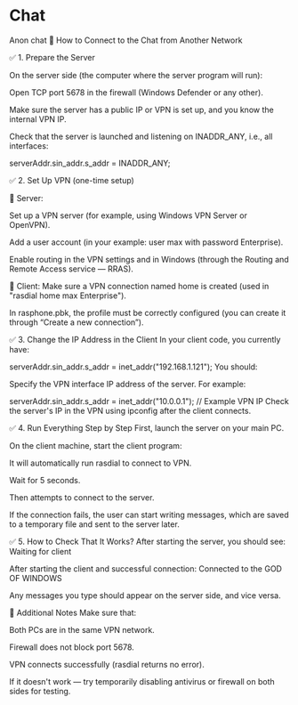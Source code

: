 # Chat
Anon chat
🧾 How to Connect to the Chat from Another Network

✅ 1. Prepare the Server

On the server side (the computer where the server program will run):

Open TCP port 5678 in the firewall (Windows Defender or any other).

Make sure the server has a public IP or VPN is set up, and you know the internal VPN IP.

Check that the server is launched and listening on INADDR_ANY, i.e., all interfaces:


serverAddr.sin_addr.s_addr = INADDR_ANY;

✅ 2. Set Up VPN (one-time setup)

📌 Server:

Set up a VPN server (for example, using Windows VPN Server or OpenVPN).

Add a user account (in your example: user max with password Enterprise).

Enable routing in the VPN settings and in Windows (through the Routing and Remote Access service — RRAS).

📌 Client:
Make sure a VPN connection named home is created (used in "rasdial home max Enterprise").

In rasphone.pbk, the profile must be correctly configured (you can create it through “Create a new connection”).

✅ 3. Change the IP Address in the Client
In your client code, you currently have:


serverAddr.sin_addr.s_addr = inet_addr("192.168.1.121");
You should:

Specify the VPN interface IP address of the server. For example:

serverAddr.sin_addr.s_addr = inet_addr("10.0.0.1"); // Example VPN IP
Check the server's IP in the VPN using ipconfig after the client connects.

✅ 4. Run Everything Step by Step
First, launch the server on your main PC.

On the client machine, start the client program:

It will automatically run rasdial to connect to VPN.

Wait for 5 seconds.

Then attempts to connect to the server.

If the connection fails, the user can start writing messages, which are saved to a temporary file and sent to the server later.

✅ 5. How to Check That It Works?
After starting the server, you should see:
Waiting for client

After starting the client and successful connection:
Connected to the GOD OF WINDOWS

Any messages you type should appear on the server side, and vice versa.

🧼 Additional Notes
Make sure that:

Both PCs are in the same VPN network.

Firewall does not block port 5678.

VPN connects successfully (rasdial returns no error).

If it doesn't work — try temporarily disabling antivirus or firewall on both sides for testing.

